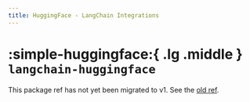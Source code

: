 ```yaml
---
title: HuggingFace - LangChain Integrations
---
```


# :simple-huggingface:{ .lg .middle } `langchain-huggingface`

This package ref has not yet been migrated to v1. See the [old ref](https://python.langchain.com/api_reference/huggingface/index.html).
